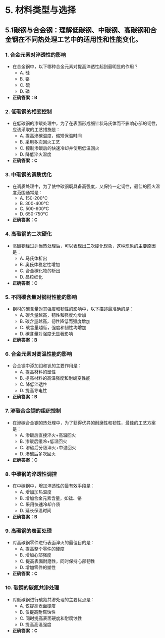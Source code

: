 # 5. **材料类型与选择**
## 5.1**碳钢与合金钢**：理解低碳钢、中碳钢、高碳钢和合金钢在不同热处理工艺中的适用性和性能变化。
### 1. **合金元素对淬透性的影响**
   - 在合金钢中，以下哪种合金元素对提高淬透性起到最明显的作用？
     - A. 硅
     - B. 铬
     - C. 硫
     - D. 磷
   - **正确答案：B**

### 2. **低碳钢的相变控制**
   - 在低碳钢的渗碳处理中，为了在表面形成细针状马氏体而不影响心部的韧性，应该采取的工艺措施是：
     - A. 提高渗碳温度，缩短保温时间
     - B. 采用多次回火工艺
     - C. 控制渗碳后的快速冷却并使用低温回火
     - D. 降低淬火温度
   - **正确答案：C**

### 3. **中碳钢的调质优化**
   - 在调质处理中，为了使中碳钢既具备高强度，又保持一定韧性，最佳的回火温度范围通常是：
     - A. 150-200°C
     - B. 300-400°C
     - C. 500-600°C
     - D. 650-750°C
   - **正确答案：C**

### 4. **高碳钢的二次硬化**
   - 高碳钢经过适当热处理后，可以表现出二次硬化现象，这种现象的主要原因是：
     - A. 马氏体析出
     - B. 奥氏体稳定性增加
     - C. 合金碳化物的析出
     - D. 晶粒细化
   - **正确答案：C**

### 5. **不同碳含量对钢材性能的影响**
   - 钢材的碳含量对其强度和韧性的影响中，以下描述最准确的是：
     - A. 碳含量越高，韧性和强度均增加
     - B. 碳含量越高，韧性降低而强度增加
     - C. 碳含量越低，强度和韧性均增加
     - D. 碳含量对强度无显著影响
   - **正确答案：B**

### 6. **合金元素对高温性能的影响**
   - 合金钢中添加钼和钒的主要作用是：
     - A. 提高材料的塑性
     - B. 提高材料的高温强度和耐蠕变性能
     - C. 降低淬透性
     - D. 提高导电性
   - **正确答案：B**

### 7. **渗碳合金钢的组织控制**
   - 在渗碳合金钢的热处理中，为了获得优异的耐磨性和韧性，最佳的工艺方案是：
     - A. 渗碳后直接淬火+高温回火
     - B. 渗碳后缓冷+低温回火
     - C. 渗碳后分级淬火+中温回火
     - D. 渗碳后多次回火
   - **正确答案：C**

### 8. **中碳钢的淬透性调控**
   - 在中碳钢中，增加淬透性的最有效手段是：
     - A. 增加加热温度
     - B. 增加合金元素含量，如锰、铬
     - C. 采用快速冷却介质
     - D. 延长保温时间
   - **正确答案：B**

### 9. **高碳钢的表面处理**
   - 对高碳钢零件进行表面淬火的最佳目的是：
     - A. 提高整个零件的硬度
     - B. 增加心部强度
     - C. 提高表面耐磨性，同时保持心部韧性
     - D. 增加零件的塑性
   - **正确答案：C**

### 10. **碳钢的碳氮共渗处理**
   - 对低碳钢进行碳氮共渗处理的主要优点是：
     - A. 仅提高表面硬度
     - B. 仅提高耐腐蚀性
     - C. 同时提高表面硬度和耐腐蚀性
     - D. 提高高温强度
   - **正确答案：C**
